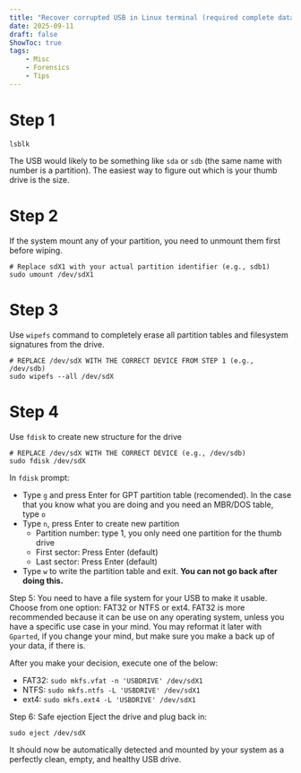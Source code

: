 ```yaml
---
title: "Recover corrupted USB in Linux terminal (required complete data wipe)"
date: 2025-09-11
draft: false
ShowToc: true
tags: 
    - Misc 
    - Forensics
    - Tips
---
```


# Step 1
```
lsblk
```
The USB would likely to be something like `sda` or `sdb` (the same name with number is a partition). The easiest way to figure out which is your thumb drive is the size. 


# Step 2
If the system mount any of your partition, you need to unmount them first before wiping. 
```
# Replace sdX1 with your actual partition identifier (e.g., sdb1)
sudo umount /dev/sdX1
```

# Step 3
Use `wipefs` command to completely erase all partition tables and filesystem signatures from the drive. 
```
# REPLACE /dev/sdX WITH THE CORRECT DEVICE FROM STEP 1 (e.g., /dev/sdb)
sudo wipefs --all /dev/sdX
```

# Step 4
Use `fdisk` to create new structure for the drive 
```
# REPLACE /dev/sdX WITH THE CORRECT DEVICE (e.g., /dev/sdb)
sudo fdisk /dev/sdX
```
In `fdisk` prompt: 
- Type `g` and press Enter for GPT partition table (recomended). In the case that you know what you are doing and you need an MBR/DOS table, type `o`
- Type `n`, press Enter to create new partition
	- Partition number: type 1, you only need one partition for the thumb drive
	- First sector: Press Enter (default)
	- Last sector: Press Enter (default)
- Type `w` to write the partition table and exit. **You can not go back after doing this.**

Step 5: You need to have a file system for your USB to make it usable. Choose from one option: FAT32 or NTFS or ext4. FAT32 is more recommended because it can be use on any operating system, unless you have a specific use case in your mind. You may reformat it later with `Gparted`, if you change your mind, but make sure you make a back up of your data, if there is.

After you make your decision, execute one of the below: 
- FAT32: `sudo mkfs.vfat -n 'USBDRIVE' /dev/sdX1`
- NTFS: `sudo mkfs.ntfs -L 'USBDRIVE' /dev/sdX1`
- ext4: `sudo mkfs.ext4 -L 'USBDRIVE' /dev/sdX1`

Step 6: Safe ejection
Eject the drive and plug back in:
```
sudo eject /dev/sdX
```
It should now be automatically detected and mounted by your system as a perfectly clean, empty, and healthy USB drive.
